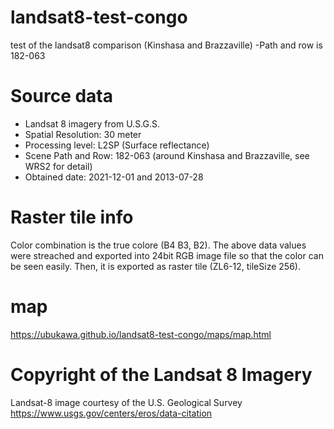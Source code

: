 # landsat8-test-congo
test of the landsat8 comparison (Kinshasa and Brazzaville) -Path and row is 182-063

# Source data
* Landsat 8 imagery from U.S.G.S.
* Spatial Resolution: 30 meter
* Processing level: L2SP (Surface reflectance)
* Scene Path and Row: 182-063 (around Kinshasa and Brazzaville, see WRS2 for detail)
* Obtained date: 2021-12-01 and 2013-07-28

# Raster tile info
Color combination is the true colore (B4 B3, B2).
The above data values were streached and exported into 24bit RGB image file so that the color can be seen easily.
Then, it is exported as raster tile (ZL6-12, tileSize 256).  


# map
https://ubukawa.github.io/landsat8-test-congo/maps/map.html


# Copyright of the Landsat 8 Imagery
Landsat-8 image courtesy of the U.S. Geological Survey  
https://www.usgs.gov/centers/eros/data-citation